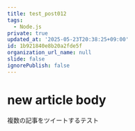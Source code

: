 ```yaml
---
title: test_post012
tags:
  - Node.js
private: true
updated_at: '2025-05-23T20:38:25+09:00'
id: 1b921840e8b20a2fde5f
organization_url_name: null
slide: false
ignorePublish: false
---
```

# new article body
複数の記事をツイートするテスト
